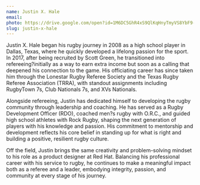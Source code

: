 ```yaml
---
name: Justin X. Hale
email: 
photo: https://drive.google.com/open?id=1M6DC5GhR4xS9QlKqHnyTmyVS8YbF9-8H
slug: justin-x-hale
---
```


Justin X. Hale began his rugby journey in 2008 as a high school player in Dallas, Texas, where he quickly developed a lifelong passion for the sport. In 2017, after being recruited by Scott Green, he transitioned into refereeing?initially as a way to earn extra income but soon as a calling that deepened his connection to the game. His officiating career has since taken him through the Lonestar Rugby Referee Society and the Texas Rugby Referee Association (TRRA), with standout assignments including RugbyTown 7s, Club Nationals 7s, and XVs Nationals.

Alongside refereeing, Justin has dedicated himself to developing the rugby community through leadership and coaching. He has served as a Rugby Development Officer (RDO), coached men?s rugby with O.R.C., and guided high school athletes with Rock Rugby, shaping the next generation of players with his knowledge and passion. His commitment to mentorship and development reflects his core belief in standing up for what is right and building a positive, resilient rugby culture.

Off the field, Justin brings the same creativity and problem-solving mindset to his role as a product designer at Red Hat. Balancing his professional career with his service to rugby, he continues to make a meaningful impact both as a referee and a leader, embodying integrity, passion, and community at every stage of his journey.
